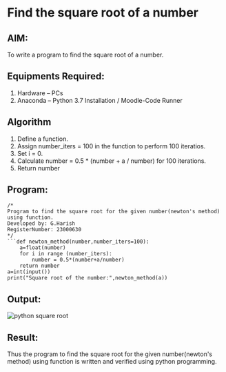 # Find the square root of a number

## AIM:
To write a program to find the square root of a number.

## Equipments Required:
1. Hardware – PCs
2. Anaconda – Python 3.7 Installation / Moodle-Code Runner

## Algorithm
1. Define a function.
2. Assign number_iters = 100 in the function to perform 100 iteratios.
3. Set i = 0.
4. Calculate  number = 0.5 * (number + a / number) for 100 iterations.
5. Return number

## Program:
```
/*
Program to find the square root for the given number(newton's method) using function.
Developed by: G.Harish 
RegisterNumber: 23000630 
*/
```def newton_method(number,number_iters=100):
    a=float(number)
    for i in range (number_iters):
        number = 0.5*(number+a/number)
    return number
a=int(input())
print("Square root of the number:",newton_method(a))
```

## Output:

![python square root](https://github.com/Harish2404lll/Square-root-of-a-number/assets/141472096/fc6a5c39-4bb5-4454-b8fd-08c87bfcd65d)


## Result:
Thus the program to find the square root for the given number(newton's method) using function is written and verified using python programming.
